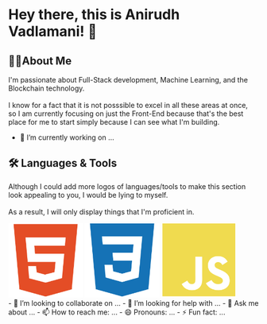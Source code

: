 # Hey there, this is Anirudh Vadlamani! 👋

## 👨‍💻About Me
I'm passionate about Full-Stack development, Machine Learning, and the Blockchain technology. <br><br>
I know for a fact that it is not posssible to excel in all these areas at once, <br> 
so I am currently focusing on just the Front-End because that's the best <br>
place for me to start simply because I can see what I'm building. <br>

- 🔭 I’m currently working on ...
## 🛠️ Languages & Tools 
Although I could add more logos of languages/tools to make this section <br>
look appealing to you, I would be lying to myself. <br><br>
As a result, I will only display things that I'm proficient in.
<div>
  <img src="https://github.com/devicons/devicon/blob/master/icons/html5/html5-plain.svg" alt="Logo of HTML5" width="150">
  <img src="https://github.com/devicons/devicon/blob/master/icons/css3/css3-plain.svg" alt="Logo of CSS3" width="150">
  <img src="https://github.com/devicons/devicon/blob/master/icons/javascript/javascript-plain.svg" alt="Logo of JavaScript" width="150">
</div>  
- 👯 I’m looking to collaborate on ...
- 🤔 I’m looking for help with ...
- 💬 Ask me about ...
- 📫 How to reach me: ...
- 😄 Pronouns: ...
- ⚡ Fun fact: ...

